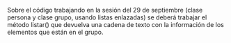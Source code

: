 Sobre el código trabajando en la sesión del 29 de septiembre (clase persona y clase grupo, usando listas enlazadas) se deberá trabajar el método listar() que devuelva una cadena de texto con la información de los elementos que están en el grupo.